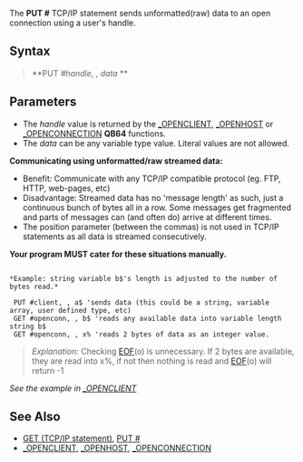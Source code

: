 The **PUT #** TCP/IP statement sends unformatted(raw) data to an open connection using a user's handle.

## Syntax

> **PUT *#handle*, , *data* **


## Parameters

* The *handle* value is returned by the [_OPENCLIENT](_OPENCLIENT), [_OPENHOST](_OPENHOST) or [_OPENCONNECTION](_OPENCONNECTION) **QB64** functions.
* The *data* can be any variable type value. Literal values are not allowed.

**Communicating using unformatted/raw streamed data:**

* Benefit: Communicate with any TCP/IP compatible protocol (eg. FTP, HTTP, web-pages, etc)
* Disadvantage: Streamed data has no 'message length' as such, just a continuous bunch of bytes all in a row. Some messages get fragmented and parts of messages can (and often do) arrive at different times. 
* The position parameter (between the commas) is not used in TCP/IP statements as all data is streamed consecutively.

**Your program MUST cater for these situations manually.**

```text

*Example: string variable b$'s length is adjusted to the number of bytes read.*

 PUT #client, , a$ 'sends data (this could be a string, variable array, user defined type, etc)
 GET #openconn, , b$ 'reads any available data into variable length string b$ 
 GET #openconn, , x% 'reads 2 bytes of data as an integer value.

```

> *Explanation:* Checking [EOF](EOF)(o) is unnecessary. If 2 bytes are available, they are read into x%, if not then nothing is read and [EOF](EOF)(o) will return -1

*See the example in [_OPENCLIENT](_OPENCLIENT)*

## See Also

* [GET (TCP/IP statement)](GET-(TCP/IP-statement)), [PUT #](PUT)
* [_OPENCLIENT](_OPENCLIENT), [_OPENHOST](_OPENHOST), [_OPENCONNECTION](_OPENCONNECTION)

